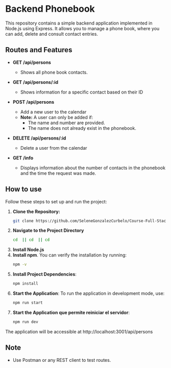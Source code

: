# Backend Phonebook

This repository contains a simple backend application implemented in Node.js using Express. It allows you to manage a phone book, where you can add, delete and consult contact entries.

## Routes and Features

- **GET /api/persons**
  - Shows all phone book contacts.

- **GET /api/persons/:id**
  - Shows information for a specific contact based on their ID

- **POST /api/persons**
  - Add a new user to the calendar
  - **Note:** A user can only be added if:
    - The name and number are provided.
    - The name does not already exist in the phonebook.

- **DELETE /api/persons/:id**
  - Delete a user from the calendar

- **GET /info**
  - Displays information about the number of contacts in the phonebook and the time the request was made.

## How to use

Follow these steps to set up and run the project:

1. **Clone the Repository:**
   ```bash
   git clone https://github.com/SeleneGonzalezCurbelo/Course-Full-Stack-Open/part3
2. **Navigate to the Project Directory**
   ```bash
   cd  || cd  || cd 
4. **Install Node.js**
5. **Install npm**. You can verify the installation by running: 
    ```bash
    npm -v
6. **Install Project Dependencies**: 
    ```bash
    npm install
7. **Start the Application**: To run the application in development mode, use:
     ```bash
     npm run start
8. **Start the Application que permite reiniciar el servidor**: 
     ```bash
     npm run dev
The application will be accessible at http://localhost:3001/api/persons

## Note
   - Use Postman or any REST client to test routes.